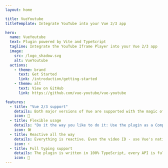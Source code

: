 ```yaml
---
layout: home

title: VueYoutube
titleTemplate: Integrate YouTube into your Vue 2/3 app

hero:
  name: VueYoutube
  text: Plugin powered by Vite and TypeScript
  tagline: Integrate the YouTube Iframe Player into your Vue 2/3 app
  image:
    src: /logo_shadow.svg
    alt: VueYoutube
  actions:
    - theme: brand
      text: Get Started
      link: /introduction/getting-started
    - theme: alt
      text: View on GitHub
      link: https://github.com/vue-youtube/vue-youtube

features:
  - title: "Vue 2/3 support"
    details: Both major versions of Vue are supported with the magic of VueDemi.
    icon: 🚀
  - title: Flexible usage
    details: "Do it the way you like to do it: Use the plugin as a Composable or Component."
    icon: 🛠
  - title: Reactive all the way
    details: Everything is reactive. Even the video ID - use Vue's native reactivity composables.
    icon: ⚡
  - title: Full typing support
    details: The plugin is written in 100% TypeScript, every API is fully typed with full TS docs.
    icon: 🦾
---
```

